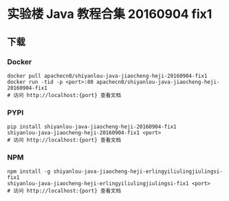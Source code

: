 # 实验楼 Java 教程合集 20160904 fix1

## 下载

### Docker

```
docker pull apachecn0/shiyanlou-java-jiaocheng-heji-20160904-fix1
docker run -tid -p <port>:80 apachecn0/shiyanlou-java-jiaocheng-heji-20160904-fix1
# 访问 http://localhost:{port} 查看文档
```

### PYPI

```
pip install shiyanlou-java-jiaocheng-heji-20160904-fix1
shiyanlou-java-jiaocheng-heji-20160904-fix1 <port>
# 访问 http://localhost:{port} 查看文档
```

### NPM

```
npm install -g shiyanlou-java-jiaocheng-heji-erlingyiliulingjiulingsi-fix1
shiyanlou-java-jiaocheng-heji-erlingyiliulingjiulingsi-fix1 <port>
# 访问 http://localhost:{port} 查看文档
```